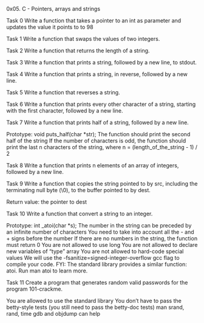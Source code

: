 0x05. C - Pointers, arrays and strings

Task 0
Write a function that takes a pointer to an int as parameter and updates the value it points to to 98

Task 1
Write a function that swaps the values of two integers.

Task 2
Write a function that returns the length of a string.

Task 3
Write a function that prints a string, followed by a new line, to stdout.

Task 4
Write a function that prints a string, in reverse, followed by a new line.

Task 5
Write a function that reverses a string.

Task 6
Write a function that prints every other character of a string, starting with the first character, followed by a new line.

Task 7
Write a function that prints half of a string, followed by a new line.

Prototype: void puts_half(char *str);
The function should print the second half of the string
If the number of characters is odd, the function should print the last n characters of the string, where n = (length_of_the_string - 1) / 2

Task 8
Write a function that prints n elements of an array of integers, followed by a new line.

Task 9
Write a function that copies the string pointed to by src, including the terminating null byte (\0), to the buffer pointed to by dest.

Return value: the pointer to dest

Task 10
Write a function that convert a string to an integer.

Prototype: int _atoi(char *s);
The number in the string can be preceded by an infinite number of characters
You need to take into account all the - and + signs before the number
If there are no numbers in the string, the function must return 0
You are not allowed to use long
You are not allowed to declare new variables of “type” array
You are not allowed to hard-code special values
We will use the -fsanitize=signed-integer-overflow gcc flag to compile your code.
FYI: The standard library provides a similar function: atoi. Run man atoi to learn more.

Task 11
Create a program that generates random valid passwords for the program 101-crackme.

You are allowed to use the standard library
You don’t have to pass the betty-style tests (you still need to pass the betty-doc tests)
man srand, rand, time
gdb and objdump can help

